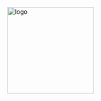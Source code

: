 <img src="https://graph.org/file/5e32430b641522a2870ac-4851f887f80ff89547.jpg" alt="logo" width="200">
